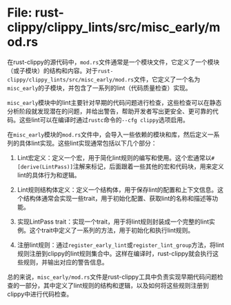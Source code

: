 # File: rust-clippy/clippy_lints/src/misc_early/mod.rs

在rust-clippy的源代码中，`mod.rs`文件通常是一个模块文件，它定义了一个模块（或子模块）的结构和内容。对于`rust-clippy/clippy_lints/src/misc_early/mod.rs`文件，它定义了一个名为`misc_early`的子模块，并包含了一系列的lint（代码质量检查）实现。

`misc_early`模块中的lint主要针对早期的代码问题进行检查，这些检查可以在静态分析阶段就发现潜在的问题，并给出警告，帮助开发者写出更安全、更可靠的代码。这些lint可以在编译时通过`rustc`命令的`--cfg clippy`选项启用。

在`misc_early`模块的`mod.rs`文件中，会导入一些依赖的模块和库，然后定义一系列的具体lint实现。这些lint实现通常包括以下几个部分：

1. Lint宏定义：定义一个宏，用于简化lint规则的编写和使用。这个宏通常以`#[derive(LintPass)]`注解来标记，后面跟着一些其他的宏和代码块，用来定义lint的具体行为和逻辑。

2. Lint规则结构体定义：定义一个结构体，用于保存lint的配置和上下文信息。这个结构体通常会实现一些trait，用于初始化配置、获取lint的名称和描述等功能。

3. 实现LintPass trait：实现一个trait，用于将lint规则封装成一个完整的lint实例。这个trait中定义了一系列的方法，用于初始化和执行lint规则。

4. 注册lint规则：通过`register_early_lint`或`register_lint_group`方法，将lint规则注册到clippy的lint规则集合中。这样在编译时，rust-clippy就会执行这些规则，并输出对应的警告信息。

总的来说，`misc_early/mod.rs`文件是rust-clippy工具中负责实现早期代码问题检查的一部分，其中定义了lint规则的结构和逻辑，以及如何将这些规则注册到clippy中进行代码检查。


